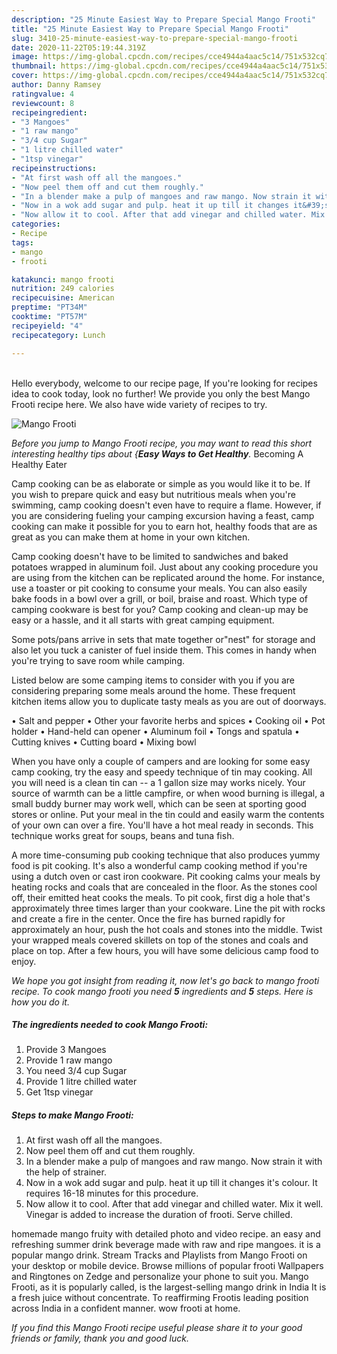 ```yaml
---
description: "25 Minute Easiest Way to Prepare Special Mango Frooti"
title: "25 Minute Easiest Way to Prepare Special Mango Frooti"
slug: 3410-25-minute-easiest-way-to-prepare-special-mango-frooti
date: 2020-11-22T05:19:44.319Z
image: https://img-global.cpcdn.com/recipes/cce4944a4aac5c14/751x532cq70/mango-frooti-recipe-main-photo.jpg
thumbnail: https://img-global.cpcdn.com/recipes/cce4944a4aac5c14/751x532cq70/mango-frooti-recipe-main-photo.jpg
cover: https://img-global.cpcdn.com/recipes/cce4944a4aac5c14/751x532cq70/mango-frooti-recipe-main-photo.jpg
author: Danny Ramsey
ratingvalue: 4
reviewcount: 8
recipeingredient:
- "3 Mangoes"
- "1 raw mango"
- "3/4 cup Sugar"
- "1 litre chilled water"
- "1tsp vinegar"
recipeinstructions:
- "At first wash off all the mangoes."
- "Now peel them off and cut them roughly."
- "In a blender make a pulp of mangoes and raw mango. Now strain it with the help of strainer."
- "Now in a wok add sugar and pulp. heat it up till it changes it&#39;s colour. It requires 16-18 minutes for this procedure."
- "Now allow it to cool. After that add vinegar and chilled water. Mix it well. Vinegar is added to increase the duration of frooti. Serve chilled."
categories:
- Recipe
tags:
- mango
- frooti

katakunci: mango frooti 
nutrition: 249 calories
recipecuisine: American
preptime: "PT34M"
cooktime: "PT57M"
recipeyield: "4"
recipecategory: Lunch

---
```

<br>
Hello everybody, welcome to our recipe page, If you're looking for recipes idea to cook today, look no further! We provide you only the best Mango Frooti recipe here. We also have wide variety of recipes to try.
<br>


![Mango Frooti](https://img-global.cpcdn.com/recipes/cce4944a4aac5c14/751x532cq70/mango-frooti-recipe-main-photo.jpg)

<i>Before you jump to Mango Frooti recipe, you may want to read this short interesting healthy tips about {<strong>Easy Ways to Get Healthy</strong>.</i>
Becoming A Healthy Eater

    
Camp cooking can be as elaborate or simple as you would like it to be. If you wish to prepare quick and easy but nutritious meals when you're swimming, camp cooking doesn't even have to require a flame. However, if you are considering fueling your camping excursion having a feast, camp cooking can make it possible for you to earn hot, healthy foods that are as great as you can make them at home in your own kitchen.

Camp cooking doesn't have to be limited to sandwiches and baked potatoes wrapped in aluminum foil.  Just about any cooking procedure you are using from the kitchen can be replicated around the home. For instance, use a toaster or pit cooking to consume your meals. You can also easily bake foods in a bowl over a grill, or boil, braise and roast. Which type of camping cookware is best for you? Camp cooking and clean-up may be easy or a hassle, and it all starts with great camping equipment.

Some pots/pans arrive in sets that mate together or"nest" for storage and also let you tuck a canister of fuel inside them. This comes in handy when you're trying to save room while camping.

Listed below are some camping items to consider with you if you are considering preparing some meals around the home. These frequent kitchen items allow you to duplicate tasty meals as you are out of doorways.

• Salt and pepper
• Other your favorite herbs and spices
• Cooking oil
• Pot holder
• Hand-held can opener
• Aluminum foil
• Tongs and spatula
• Cutting knives
• Cutting board
• Mixing bowl


When you have only a couple of campers and are looking for some easy camp cooking, try the easy and speedy technique of tin may cooking. All you will need is a clean tin can -- a 1 gallon size may works nicely. Your source of warmth can be a little campfire, or when wood burning is illegal, a small buddy burner may work well, which can be seen at sporting good stores or online. Put your meal in the tin could and easily warm the contents of your own can over a fire. You'll have a hot meal ready in seconds.  This technique works great for soups, beans and tuna fish.

A more time-consuming pub cooking technique that also produces yummy food is pit cooking.  It's also a wonderful camp cooking method if you're using a dutch oven or cast iron cookware. Pit cooking calms your meals by heating rocks and coals that are concealed in the floor. As the stones cool off, their emitted heat cooks the meals. To pit cook, first dig a hole that's approximately three times larger than your cookware. Line the pit with rocks and create a fire in the center. Once the fire has burned rapidly for approximately an hour, push the hot coals and stones into the middle. Twist your wrapped meals covered skillets on top of the stones and coals and place on top. After a few hours, you will have some delicious camp food to enjoy.


<i>We hope you got insight from reading it, now let's go back to mango frooti recipe. To cook mango frooti you need <strong>5</strong> ingredients and <strong>5</strong> steps. Here is how you do it.
</i>

##### The ingredients needed to cook Mango Frooti:

1. Provide 3 Mangoes
1. Provide 1 raw mango
1. You need 3/4 cup Sugar
1. Provide 1 litre chilled water
1. Get 1tsp vinegar


##### Steps to make Mango Frooti:

1. At first wash off all the mangoes.
1. Now peel them off and cut them roughly.
1. In a blender make a pulp of mangoes and raw mango. Now strain it with the help of strainer.
1. Now in a wok add sugar and pulp. heat it up till it changes it&#39;s colour. It requires 16-18 minutes for this procedure.
1. Now allow it to cool. After that add vinegar and chilled water. Mix it well. Vinegar is added to increase the duration of frooti. Serve chilled.


homemade mango fruity with detailed photo and video recipe. an easy and refreshing summer drink beverage made with raw and ripe mangoes. it is a popular mango drink. Stream Tracks and Playlists from Mango Frooti on your desktop or mobile device. Browse millions of popular frooti Wallpapers and Ringtones on Zedge and personalize your phone to suit you. Mango Frooti, as it is popularly called, is the largest-selling mango drink in India It is a fresh juice without concentrate. To reaffirming Frootis leading position across India in a confident manner. wow frooti at home. 

<i>If you find this Mango Frooti recipe useful please share it to your good friends or family, thank you and good luck.</i>
